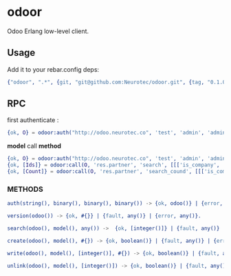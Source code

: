 odoor
=====

Odoo Erlang low-level client.

## Usage

Add it to your rebar.config deps:
~~~erlang
{"odoor", ".*", {git, "git@github.com:Neurotec/odoor.git", {tag, "0.1.0"}}}
~~~

## RPC

first authenticate :
~~~erlang
{ok, O} = odoor:auth("http://odoo.neurotec.co", 'test', 'admin', 'admin'),
~~~

**model** call **method**

~~~erlang
{ok, O} = odoor:auth("http://odoo.neurotec.co", 'test', 'admin', 'admin'),
{ok, [Ids]} = odoor:call(O, 'res.partner', 'search', [[['is_company', '=', true]]]),
{ok, [Count]} = odoor:call(O, 'res.partner', 'search_cound', [[['is_company', '=', true]]]).
~~~

### METHODS

~~~erlang
auth(string(), binary(), binary(), binary()) -> {ok, odoo()} | {error, any()}.

version(odoo()) -> {ok, #{}} | {fault, any()} | {error, any()}.

search(odoo(), model(), any()) ->  {ok, [integer()]} | {fault, any()} | {error, any()}. 

create(odoo(), model(), #{}) -> {ok, boolean()} | {fault, any()} | {error, any()}.

write(odoo(), model(), [integer()], #{}) -> {ok, boolean()} | {fault, any()} | {error, any()}.

unlink(odoo(), model(), [integer()]) -> {ok, boolean()} | {fault, any()} | {error, any()}.
~~~
